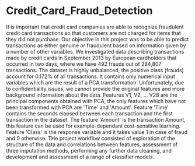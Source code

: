 # Credit_Card_Fraud_Detection

It is important that credit card companies are able to recognize fraudulent credit card transactions so that customers are not charged for items that they did not purchase. Our objective in this project was to be able to predict transactions as either genuine or fraudulent based on information given by a number of other variables.
We investigated data describing transactions made by credit cards in September 2013 by European cardholders that occurred in two days, where we have 492 frauds out of 284,807 transactions. The dataset is highly unbalanced, the positive class (frauds) account for 0.172% of all transactions. It contains only numerical input variables which are the result of a PCA transformation. Unfortunately, due to confidentiality issues, we cannot provide the original features and more background information about the data. Features V1, V2, … V28 are the principal components obtained with PCA, the only features which have not been transformed with PCA are 'Time' and 'Amount'. Feature 'Time' contains the seconds elapsed between each transaction and the first transaction in the dataset. The feature 'Amount' is the transaction Amount, this feature can be used for example-dependant cost-sensitive learning. Feature 'Class' is the response variable and it takes value 1 in case of fraud and 0 otherwise. THe project workflow consisted of exploration of the structure of the data and correlations between features, assessment of three imputation methods, performing any further data cleaning, and development and assessment of a range of classifier models.  
